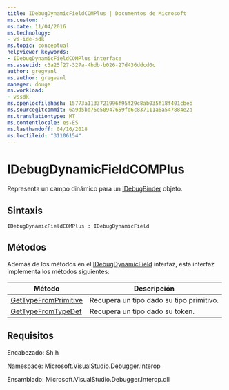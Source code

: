 ```yaml
---
title: IDebugDynamicFieldCOMPlus | Documentos de Microsoft
ms.custom: ''
ms.date: 11/04/2016
ms.technology:
- vs-ide-sdk
ms.topic: conceptual
helpviewer_keywords:
- IDebugDynamicFieldCOMPlus interface
ms.assetid: c3a25f27-327a-4bdb-b026-27d436ddcd0c
author: gregvanl
ms.author: gregvanl
manager: douge
ms.workload:
- vssdk
ms.openlocfilehash: 15773a1133721996f95f29c8ab035f18f401cbeb
ms.sourcegitcommit: 6a9d5bd75e50947659fd6c837111a6a547884e2a
ms.translationtype: MT
ms.contentlocale: es-ES
ms.lasthandoff: 04/16/2018
ms.locfileid: "31106154"
---
```

# <a name="idebugdynamicfieldcomplus"></a>IDebugDynamicFieldCOMPlus
Representa un campo dinámico para un [IDebugBinder](../../../extensibility/debugger/reference/idebugbinder.md) objeto.  
  
## <a name="syntax"></a>Sintaxis  
  
```  
IDebugDynamicFieldCOMPlus : IDebugDynamicField  
```  
  
## <a name="methods"></a>Métodos  
 Además de los métodos en el [IDebugDynamicField](../../../extensibility/debugger/reference/idebugdynamicfield.md) interfaz, esta interfaz implementa los métodos siguientes:  
  
|Método|Descripción|  
|------------|-----------------|  
|[GetTypeFromPrimitive](../../../extensibility/debugger/reference/idebugdynamicfieldcomplus-gettypefromprimitive.md)|Recupera un tipo dado su tipo primitivo.|  
|[GetTypeFromTypeDef](../../../extensibility/debugger/reference/idebugdynamicfieldcomplus-gettypefromtypedef.md)|Recupera un tipo dado su token.|  
  
## <a name="requirements"></a>Requisitos  
 Encabezado: Sh.h  
  
 Namespace: Microsoft.VisualStudio.Debugger.Interop  
  
 Ensamblado: Microsoft.VisualStudio.Debugger.Interop.dll